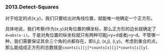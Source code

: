 ### 2013.Detect-Squares

对于给定的点(x,y)，我们只要给出对角线位置，就能唯一地确定一个正方形。

具体地说，我们考察i作为(x,y)对角位置的横坐标，那么正方形的边长就确定了```d=abs(x-i)```。于是对角位置的纵坐标就只有两种可能j=y+d或者j=y-d。不管哪一种，我们需要保证其余三个角的点都存在，即(i,j), (x,j), (i,y)。考虑到重合的点，那么能组成正方形的总数就是```counts[i][j]*counts[x][j]*counts[i][y]```.
